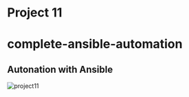 # Project 11
# complete-ansible-automation
## Autonation with Ansible
![project11](https://github.com/NyerhovwoOnitcha/complete-ansible-automation/assets/101157174/d7a71f3a-59eb-40b0-92ac-2529702b1fd5)
